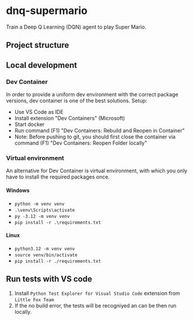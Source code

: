 # dnq-supermario
Train a Deep Q Learning (DQN) agent to play Super Mario.

## Project structure
## Local development
### Dev Container
In order to provide a uniform dev environment with the correct package versions, dev container is one of the best solutions.
Setup:
- Use VS Code as IDE
- Install extension "Dev Containers" (Microsoft)
- Start docker
- Run command (F1) "Dev Containers: Rebuild and Reopen in Container"
- Note: Before pushing to git, you should first close the container via command (F1) "Dev Containers: Reopen Folder locally"

### Virtual environment
An alternative for Dev Container is virtual environment, with which you only have to install the required packages once.
#### Windows
* `python -m venv venv`
* `.\venv\Scripts\activate`
* `py -3.12 -m venv venv`
* `pip install -r .\requirements.txt`
#### Linux
* `python3.12 -m venv venv`
* `source venv/bin/activate`
* `pip install -r ./requirements.txt`

## Run tests with VS code
1. Install `Python Test Explorer for Visual Studio Code` extension from `Little Fox Team`
2. If the no build error, the tests will be recogniyed an can be then run locally.

